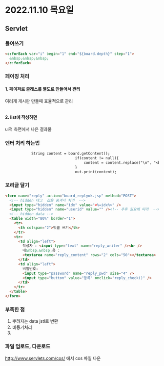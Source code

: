 # 2022.11.10 목요일

## Servlet

### 들여쓰기

```html
<c:forEach var="i" begin="1" end="${board.depth}" step="1">
  &nbsp;&nbsp;&nbsp;
</c:forEach>
```

### 페이징 처리

#### 1. 페이저로 클래스를 별도로 만들어서 관리

여러개 게시판 만들때 효율적으로 관리

```html

```

#### 2. list에 작성하면

ui적 측면에서 나은 결과물

### 엔터 처리 하는법

```jsp
			String content = board.getContent();
								if(content != null){
									content = content.replace("\n", "<br>");
								}
								out.print(content);
```

### 꼬리글 달기

```html
<form name="reply" action="board_replyok.jsp" method="POST">
  <!-- hidden 태그  값을 숨겨서 처리  -->
  <input type="hidden" name="idx" value="<%=idx%>" />
  <input type="hidden" name="userid" value="" /><!-- 추후 필요에 따라  -->
  <!-- hidden data -->
  <table width="80%" border="1">
    <tr>
      <th colspan="2">덧글 쓰기</th>
    </tr>
    <tr>
      <td align="left">
        작성자 : <input type="text" name="reply_writer" /><br />
        내&nbsp;&nbsp;용 :
        <textarea name="reply_content" rows="2" cols="50"></textarea>
      </td>
      <td align="left">
        비밀번호:
        <input type="password" name="reply_pwd" size="4" />
        <input type="button" value="등록" onclick="reply_check()" />
      </td>
    </tr>
  </table>
</form>
```

### 부족한 점

1. 뿌려지는 data jstl로 변환
2. 비동기처리
3.

### 파일 업로드, 다운로드

http://www.servlets.com/cos/ 에서 cos 파일 다운
